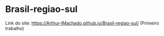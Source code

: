 # Brasil-regiao-sul
Link do site: https://Arthur-lMachado.github.io/Brasil-regiao-sul/
(Primeiro trabalho)
